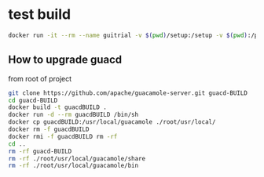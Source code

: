 

# test build

```bash
docker run -it --rm --name guitrial -v $(pwd)/setup:/setup -v $(pwd):/project -e 8080:8080 -e 4822:4822 ivonet/ubuntu:18.04 /bin/bash
```

## How to upgrade guacd

from root of project
```bash
git clone https://github.com/apache/guacamole-server.git guacd-BUILD
cd guacd-BUILD
docker build -t guacdBUILD .
docker run -d --rm guacdBUILD /bin/sh
docker cp guacdBUILD:/usr/local/guacamole ./root/usr/local/
docker rm -f guacdBUILD
docker rmi -f guacdBUILD rm -rf 
cd ..
rm -rf guacd-BUILD
rm -rf ./root/usr/local/guacamole/share
rm -rf ./root/usr/local/guacamole/bin
```



